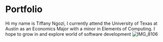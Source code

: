 # Portfolio

Hi my name is Tiffany Ngozi, I currently attend the University of Texas at Austin as an Economics Major with a minor in Elements of Computing. I hope to grow in and explore world of software development 
![IMG_8106](https://github.com/tiffanythegem/Portfolio/blob/435505d561d1bff5d7f421d826fe121e226e7744/IMG_8106.jpg)

